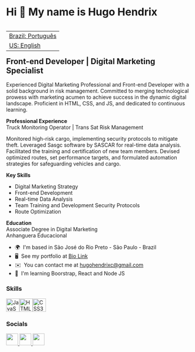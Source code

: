 Hi 👋 My name is Hugo Hendrix
=============================

<table align="right">
 <tr><td><a href="https://github.com/HugoHendrix/hugohendrix/blob/main/README.md">Brazil: Português</a></td></tr> 
 <tr><td><a href="https://github.com/HugoHendrix/hugohendrix/blob/main/README-en.md">US: English</a></td></tr>
</table>

Front-end Developer | Digital Marketing Specialist
--------------------------------------------------

Experienced Digital Marketing Professional and Front-end Developer with a solid background in risk management. Committed to merging technological prowess with marketing acumen to achieve success in the dynamic digital landscape. Proficient in HTML, CSS, and JS, and dedicated to continuous learning. 

**Professional Experience** <br>
Truck Monitoring Operator | Trans Sat Risk Management 

Monitored high-risk cargo, implementing security protocols to mitigate theft. Leveraged Sasgc software by SASCAR for real-time data analysis. Facilitated the training and certification of new team members. Devised optimized routes, set performance targets, and formulated automation strategies for safeguarding vehicles and cargo. 

**Key Skills** 

- Digital Marketing Strategy 
- Front-end Development 
- Real-time Data Analysis 
- Team Training and Development Security Protocols 
- Route Optimization 


**Education** <br>
Associate Degree in Digital Marketing <br>
Anhanguera Educacional

* 🌍  I'm based in São José do Rio Preto - São Paulo - Brazil
* 🖥️  See my portfolio at [Bio Link](http://bio.link/hugohendrix)
* ✉️  You can contact me at [hugohendrixc@gmail.com](mailto:hugohendrixc@gmail.com)
* 🧠  I'm learning Boorstrap, React and Node JS

### Skills


<p align="left">
<a href="#" target="_blank" rel="noreferrer"><img src="https://raw.githubusercontent.com/danielcranney/readme-generator/main/public/icons/skills/javascript-colored.svg" width="36" height="36" alt="JavaScript" /></a><a href="#" target="_blank" rel="noreferrer"><img src="https://raw.githubusercontent.com/danielcranney/readme-generator/main/public/icons/skills/html5-colored.svg" width="36" height="36" alt="HTML5" /></a><a href="#" target="_blank" rel="noreferrer"><img src="https://raw.githubusercontent.com/danielcranney/readme-generator/main/public/icons/skills/css3-colored.svg" width="36" height="36" alt="CSS3" /></a>
</p>

### Socials

<p align="left"> <a href="https://www.github.com/hugohendrix" target="_blank" rel="noreferrer"> <picture> <source media="(prefers-color-scheme: dark)" srcset="https://raw.githubusercontent.com/danielcranney/readme-generator/main/public/icons/socials/github-dark.svg" /> <source media="(prefers-color-scheme: light)" srcset="https://raw.githubusercontent.com/danielcranney/readme-generator/main/public/icons/socials/github.svg" /> <img src="https://raw.githubusercontent.com/danielcranney/readme-generator/main/public/icons/socials/github.svg" width="32" height="32" /> </picture> </a> <a href="http://www.instagram.com/hugo_hendrix" target="_blank" rel="noreferrer"> <picture> <source media="(prefers-color-scheme: light)" srcset="undefined" /> <source media="(prefers-color-scheme: light)" srcset="https://raw.githubusercontent.com/danielcranney/readme-generator/main/public/icons/socials/instagram.svg" /> <img src="https://raw.githubusercontent.com/danielcranney/readme-generator/main/public/icons/socials/instagram.svg" width="32" height="32" /> </picture> </a> <a href="https://www.linkedin.com/in/hugohendrix" target="_blank" rel="noreferrer"> <picture> <source media="(prefers-color-scheme: light)" srcset="https://raw.githubusercontent.com/danielcranney/readme-generator/main/public/icons/socials/linkedin-dark.svg" /> <source media="(prefers-color-scheme: light)" srcset="https://raw.githubusercontent.com/danielcranney/readme-generator/main/public/icons/socials/linkedin.svg" /> <img src="https://raw.githubusercontent.com/danielcranney/readme-generator/main/public/icons/socials/linkedin.svg" width="32" height="32" /> </picture> </a></p>

